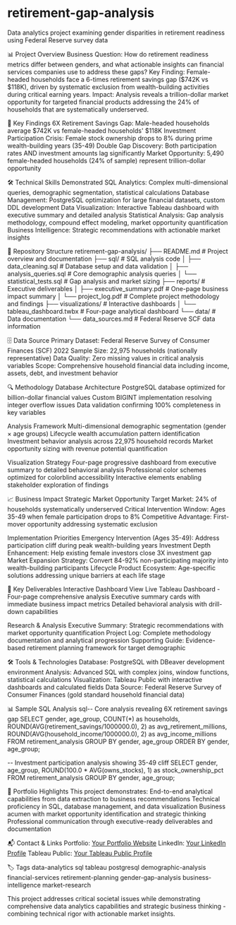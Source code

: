 # retirement-gap-analysis
Data analytics project examining gender disparities in retirement readiness using Federal Reserve survey data

📊 Project Overview
Business Question: How do retirement readiness metrics differ between genders, and what actionable insights can financial services companies use to address these gaps?
Key Finding: Female-headed households face a 6-times retirement savings gap ($742K vs $118K), driven by systematic exclusion from wealth-building activities during critical earning years.
Impact: Analysis reveals a trillion-dollar market opportunity for targeted financial products addressing the 24% of households that are systematically underserved.

🎯 Key Findings
6X Retirement Savings Gap: Male-headed households average $742K vs female-headed households' $118K
Investment Participation Crisis: Female stock ownership drops to 8% during prime wealth-building years (35-49)
Double Gap Discovery: Both participation rates AND investment amounts lag significantly
Market Opportunity: 5,490 female-headed households (24% of sample) represent trillion-dollar opportunity

🛠️ Technical Skills Demonstrated
SQL Analytics: Complex multi-dimensional queries, demographic segmentation, statistical calculations
Database Management: PostgreSQL optimization for large financial datasets, custom DDL development
Data Visualization: Interactive Tableau dashboard with executive summary and detailed analysis
Statistical Analysis: Gap analysis methodology, compound effect modeling, market opportunity quantification
Business Intelligence: Strategic recommendations with actionable market insights

📁 Repository Structure
retirement-gap-analysis/
├── README.md                   # Project overview and documentation
├── sql/                       # SQL analysis code
│   ├── data_cleaning.sql      # Database setup and data validation
│   ├── analysis_queries.sql   # Core demographic analysis queries
│   └── statistical_tests.sql  # Gap analysis and market sizing
├── reports/                   # Executive deliverables
│   ├── executive_summary.pdf  # One-page business impact summary
│   └── project_log.pdf        # Complete project methodology and findings
├── visualizations/            # Interactive dashboards
│   └── tableau_dashboard.twbx # Four-page analytical dashboard
└── data/                      # Data documentation
    └── data_sources.md        # Federal Reserve SCF data information

🗄️ Data Source
Primary Dataset: Federal Reserve Survey of Consumer Finances (SCF) 2022
Sample Size: 22,975 households (nationally representative)
Data Quality: Zero missing values in critical analysis variables
Scope: Comprehensive household financial data including income, assets, debt, and investment behavior

🔍 Methodology
Database Architecture
PostgreSQL database optimized for billion-dollar financial values
Custom BIGINT implementation resolving integer overflow issues
Data validation confirming 100% completeness in key variables

Analysis Framework
Multi-dimensional demographic segmentation (gender × age groups)
Lifecycle wealth accumulation pattern identification
Investment behavior analysis across 22,975 household records
Market opportunity sizing with revenue potential quantification

Visualization Strategy
Four-page progressive dashboard from executive summary to detailed behavioral analysis
Professional color schemes optimized for colorblind accessibility
Interactive elements enabling stakeholder exploration of findings

📈 Business Impact
Strategic Market Opportunity
Target Market: 24% of households systematically underserved
Critical Intervention Window: Ages 35-49 when female participation drops to 8%
Competitive Advantage: First-mover opportunity addressing systematic exclusion

Implementation Priorities
Emergency Intervention (Ages 35-49): Address participation cliff during peak wealth-building years
Investment Depth Enhancement: Help existing female investors close 3X investment gap
Market Expansion Strategy: Convert 84-92% non-participating majority into wealth-building participants
Lifecycle Product Ecosystem: Age-specific solutions addressing unique barriers at each life stage

🚀 Key Deliverables
Interactive Dashboard
View Live Tableau Dashboard - Four-page comprehensive analysis
Executive summary cards with immediate business impact metrics
Detailed behavioral analysis with drill-down capabilities

Research & Analysis
Executive Summary: Strategic recommendations with market opportunity quantification
Project Log: Complete methodology documentation and analytical progression
Supporting Guide: Evidence-based retirement planning framework for target demographic

🛠️ Tools & Technologies
Database: PostgreSQL with DBeaver development environment
Analysis: Advanced SQL with complex joins, window functions, statistical calculations
Visualization: Tableau Public with interactive dashboards and calculated fields
Data Source: Federal Reserve Survey of Consumer Finances (gold standard household financial data)

📊 Sample SQL Analysis
sql-- Core analysis revealing 6X retirement savings gap
SELECT 
    gender,
    age_group,
    COUNT(*) as households,
    ROUND(AVG(retirement_savings/1000000.0), 2) as avg_retirement_millions,
    ROUND(AVG(household_income/1000000.0), 2) as avg_income_millions
FROM retirement_analysis
GROUP BY gender, age_group
ORDER BY gender, age_group;

-- Investment participation analysis showing 35-49 cliff
SELECT 
    gender, age_group,
    ROUND(100.0 * AVG(owns_stocks), 1) as stock_ownership_pct
FROM retirement_analysis
GROUP BY gender, age_group;

🎯 Portfolio Highlights
This project demonstrates:
End-to-end analytical capabilities from data extraction to business recommendations
Technical proficiency in SQL, database management, and data visualization
Business acumen with market opportunity identification and strategic thinking
Professional communication through executive-ready deliverables and documentation

📬 Contact & Links
Portfolio: [Your Portfolio Website](https://www.rachelbeeson.com/data)
LinkedIn: [Your LinkedIn Profile](www.linkedin.com/in/rachelbeeson)
Tableau Public: [Your Tableau Public Profile](https://public.tableau.com/app/profile/rachelbeeson/vizzes)

🏷️ Tags
data-analytics sql tableau postgresql demographic-analysis financial-services retirement-planning gender-gap-analysis business-intelligence market-research

This project addresses critical societal issues while demonstrating comprehensive data analytics capabilities and strategic business thinking - combining technical rigor with actionable market insights.
